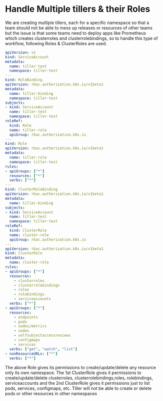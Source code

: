# Handle Multiple tillers & their Roles

We are creating multiple tillers, each for a specific namespace so that a team should not be able to mess up releases or resources of other teams but the issue is that some teams need to deploy apps like Prometheus which creates clusterroles and clusterrolebindings, so to handle this type of workflow, following Roles & ClusterRoles are used.

```yaml
apiVersion: v1
kind: ServiceAccount
metadata:
  name: tiller-test
  namespace: tiller-test
---
kind: RoleBinding
apiVersion: rbac.authorization.k8s.io/v1beta1
metadata:
  name: tiller-binding
  namespace: tiller-test
subjects:
- kind: ServiceAccount
  name: tiller-test
  namespace: tiller-test
roleRef:
  kind: Role
  name: tiller-role
  apiGroup: rbac.authorization.k8s.io
---
kind: Role
apiVersion: rbac.authorization.k8s.io/v1beta1
metadata:
  name: tiller-role
  namespace: tiller-test
rules:
- apiGroups: ["*"]
  resources: ["*"]
  verbs: ["*"]
---
kind: ClusterRoleBinding
apiVersion: rbac.authorization.k8s.io/v1beta1
metadata:
  name: tiller-binding
subjects:
- kind: ServiceAccount
  name: tiller-test
  namespace: tiller-test
roleRef:
  kind: ClusterRole
  name: cluster-role
  apiGroup: rbac.authorization.k8s.io
---
apiVersion: rbac.authorization.k8s.io/v1beta1
kind: ClusterRole
metadata:
  name: cluster-role
rules:
- apiGroups: ["*"]
  resources:
    - clusterroles
    - clusterrolebindings
    - roles
    - rolebindings
    - serviceaccounts
  verbs: ["*"]
- apiGroups: ["*"]
  resources:
    - endpoints
    - pods
    - nodes/metrics
    - nodes
    - selfsubjectaccessreviews
    - configmaps
    - services
  verbs: ["get", "watch", "list"]
- nonResourceURLs: ["*"]
  verbs: ["*"]

```

The above Role gives its permissions to create/update/delete any resource only its own namespace. The 1st ClusterRole gives it permissions to create/update/delete clusterroles, clusterrolebindings,roles, rolebindings, serviceaccounts and the 2nd ClusterRole gives it permissions just to list pods, services, configmaps, etc. Tiller will not be able to create or delete pods or other resources in other namespaces